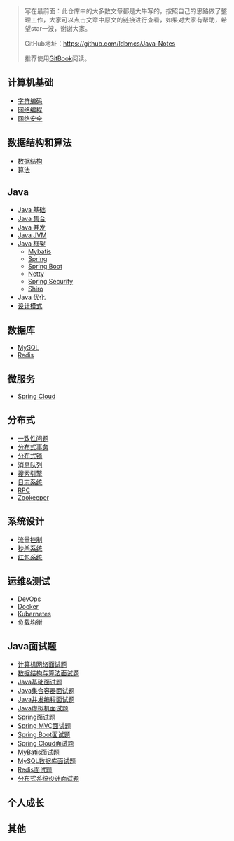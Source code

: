 > 写在最前面：此仓库中的大多数文章都是大牛写的，按照自己的思路做了整理工作，大家可以点击文章中原文的链接进行查看，如果对大家有帮助，希望star一波，谢谢大家。
>
> GitHub地址：https://github.com/ldbmcs/Java-Notes
>
> 推荐使用[GitBook](https://ldbmcs.gitbook.io/java/)阅读。

## 计算机基础
- [字符编码](https://ldbmcs.gitbook.io/java/ji-suan-ji-ji-chu/zi-fu-bian-ma)
- [网络编程](https://ldbmcs.gitbook.io/java/ji-suan-ji-ji-chu/wang-luo-bian-cheng)
- [网络安全](https://ldbmcs.gitbook.io/java/ji-suan-ji-ji-chu/wang-luo-an-quan)

## 数据结构和算法
- [数据结构](https://ldbmcs.gitbook.io/java/shu-ju-jie-gou-he-suan-fa/shu-ju-jie-gou)
- [算法](https://ldbmcs.gitbook.io/java/shu-ju-jie-gou-he-suan-fa/suan-fa)

## Java
- [Java 基础](https://ldbmcs.gitbook.io/java/java/java-ji-chu)
- [Java 集合](https://ldbmcs.gitbook.io/java/java/java-ji-he)
- [Java 并发](https://ldbmcs.gitbook.io/java/java/java-bing-fa)
- [Java JVM](https://ldbmcs.gitbook.io/java/java/java-jvm)
- [Java 框架](https://ldbmcs.gitbook.io/java/java/java-kuang-jia)
  - [Mybatis](https://ldbmcs.gitbook.io/java/java/java-kuang-jia/mybatis)
  - [Spring](https://ldbmcs.gitbook.io/java/java/java-kuang-jia/spring)
  - [Spring Boot](https://ldbmcs.gitbook.io/java/java/java-kuang-jia/spring-boot)
  - [Netty](https://ldbmcs.gitbook.io/java/java/java-kuang-jia/netty)
  - [Spring Security](https://ldbmcs.gitbook.io/java/java/java-kuang-jia/spring-security)
  - [Shiro](https://ldbmcs.gitbook.io/java/java/java-kuang-jia/shiro)
- [Java 优化](https://ldbmcs.gitbook.io/java/java/java-you-hua)
- [设计模式](https://ldbmcs.gitbook.io/java/java/she-ji-mo-shi)

## 数据库
- [MySQL](https://ldbmcs.gitbook.io/java/shu-ju-ku/mysql)
- [Redis](https://ldbmcs.gitbook.io/java/shu-ju-ku/redis)

## 微服务
- [Spring Cloud](https://ldbmcs.gitbook.io/java/wei-fu-wu/spring-cloud)

## 分布式
- [一致性问题](https://ldbmcs.gitbook.io/java/fen-bu-shi/yi-zhi-xing-wen-ti)
- [分布式事务](https://ldbmcs.gitbook.io/java/fen-bu-shi/fen-bu-shi-shi-wu)
- [分布式锁](https://ldbmcs.gitbook.io/java/fen-bu-shi/fen-bu-shi-suo)
- [消息队列](https://ldbmcs.gitbook.io/java/fen-bu-shi/xiao-xi-dui-lie)
- [搜索引擎](https://ldbmcs.gitbook.io/java/fen-bu-shi/sou-suo-yin-qing)
- [日志系统](https://ldbmcs.gitbook.io/java/fen-bu-shi/ri-zhi-xi-tong)
- [RPC](https://ldbmcs.gitbook.io/java/fen-bu-shi/rpc)
- [Zookeeper](https://ldbmcs.gitbook.io/java/fen-bu-shi/zookeeper)

## 系统设计
- [流量控制](https://ldbmcs.gitbook.io/java/xi-tong-she-ji/liu-liang-kong-zhi)
- [秒杀系统](https://ldbmcs.gitbook.io/java/xi-tong-she-ji/miao-sha-xi-tong)
- [红包系统](https://ldbmcs.gitbook.io/java/xi-tong-she-ji/hong-bao-xi-tong)

## 运维&测试
- [DevOps](https://ldbmcs.gitbook.io/java/yun-wei-ce-shi/devops)
- [Docker](https://ldbmcs.gitbook.io/java/yun-wei-ce-shi/docker)
- [Kubernetes](https://ldbmcs.gitbook.io/java/yun-wei-ce-shi/kubernetes)
- [负载均衡](https://ldbmcs.gitbook.io/java/yun-wei-ce-shi/fu-zai-jun-heng)

## Java面试题

- [计算机网络面试题]()
- [数据结构与算法面试题](https://ldbmcs.gitbook.io/java/mian-shi-ti/shu-ju-jie-gou-yu-suan-fa-mian-shi-ti)
- [Java基础面试题](https://ldbmcs.gitbook.io/java/mian-shi-ti/java-ji-chu-zhi-shi-mian-shi-ti)
- [Java集合容器面试题](https://ldbmcs.gitbook.io/java/mian-shi-ti/java-ji-he-rong-qi-mian-shi-ti)
- [Java并发编程面试题](https://ldbmcs.gitbook.io/java/mian-shi-ti/java-bing-fa-bian-cheng-mian-shi-ti)
- [Java虚拟机面试题](https://ldbmcs.gitbook.io/java/mian-shi-ti/java-xu-ni-ji-mian-shi-ti)
- [Spring面试题](https://ldbmcs.gitbook.io/java/mian-shi-ti/spring-mian-shi-ti)
- [Spring MVC面试题](https://ldbmcs.gitbook.io/java/mian-shi-ti/spring-mvc-mian-shi-ti)
- [Spring Boot面试题](https://ldbmcs.gitbook.io/java/mian-shi-ti/spring-boot-mian-shi-ti)
- [Spring Cloud面试题](https://ldbmcs.gitbook.io/java/mian-shi-ti/spring-cloud-mian-shi-ti)
- [MyBatis面试题](https://ldbmcs.gitbook.io/java/mian-shi-ti/mybatis-mian-shi-ti)
- [MySQL数据库面试题](https://ldbmcs.gitbook.io/java/mian-shi-ti/mysql-shu-ju-ku-mian-shi-ti)
- [Redis面试题](https://ldbmcs.gitbook.io/java/mian-shi-ti/redis-mian-shi-ti)
- [分布式系统设计面试题](https://ldbmcs.gitbook.io/java/mian-shi-ti/fen-bu-shi-xi-tong-she-ji-mian-shi-ti)

## 个人成长

## 其他